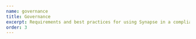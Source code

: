 ```yaml
---
name: governance
title: Governance
excerpt: Requirements and best practices for using Synapse in a compliant and ethical manner.
order: 3
---
```

